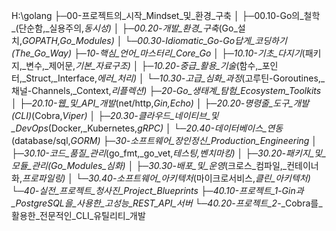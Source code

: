 


H:\golang
├─00-프로젝트의_시작_Mindset_및_환경_구축
│  ├─00.10-Go의_철학_(단순함,_실용주의,_동시성)
│  ├─00.20-개발_환경_구축_(Go_설치,_GOPATH,_Go_Modules)
│  └─00.30-Idiomatic_Go_-_Go답게_코딩하기_(The_Go_Way)
├─10-핵심_언어_마스터리_Core_Go
│  ├─10.10-기초_다지기_(패키지,_변수,_제어문,_기본_자료구조)
│  ├─10.20-중급_활용_기술_(함수,_포인터,_Struct,_Interface,_에러_처리)
│  └─10.30-고급_심화_과정_(고루틴-Goroutines,_채널-Channels,_Context,_리플렉션)
├─20-Go_생태계_탐험_Ecosystem_Toolkits
│  ├─20.10-웹_및_API_개발_(net/http,_Gin,_Echo)
│  ├─20.20-명령줄_도구_개발_(CLI)_(Cobra,_Viper)
│  ├─20.30-클라우드_네이티브_및_DevOps_(Docker,_Kubernetes,_gRPC)
│  └─20.40-데이터베이스_연동_(database/sql,_GORM)
├─30-소프트웨어_장인정신_Production_Engineering
│  ├─30.10-코드_품질_관리_(go_fmt,_go_vet,_테스팅,_벤치마킹)
│  ├─30.20-패키지_및_모듈_관리_(Go_Modules_심화)
│  ├─30.30-배포_및_운영_(크로스_컴파일,_컨테이너화,_프로파일링)
│  └─30.40-소프트웨어_아키텍처_(마이크로서비스,_클린_아키텍처)
└─40-실전_프로젝트_청사진_Project_Blueprints
    ├─40.10-프로젝트_1_-_Gin과_PostgreSQL을_사용한_고성능_REST_API_서버
    └─40.20-프로젝트_2_-_Cobra를_활용한_전문적인_CLI_유틸리티_개발
    
